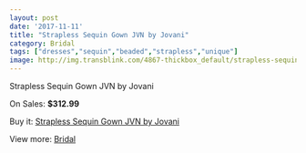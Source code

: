 ```yaml
---
layout: post
date: '2017-11-11'
title: "Strapless Sequin Gown JVN by Jovani"
category: Bridal
tags: ["dresses","sequin","beaded","strapless","unique"]
image: http://img.transblink.com/4867-thickbox_default/strapless-sequin-gown-jvn-by-jovani.jpg
---
```

Strapless Sequin Gown JVN by Jovani

On Sales: **$312.99**
<a href="https://www.transblink.com/en/bridal/1524-strapless-sequin-gown-jvn-by-jovani.html"><amp-img layout="responsive" width="600" height="600" src="//img.transblink.com/4867-thickbox_default/strapless-sequin-gown-jvn-by-jovani.jpg" alt="Strapless Sequin Gown JVN by Jovani 0" /></a>
<a href="https://www.transblink.com/en/bridal/1524-strapless-sequin-gown-jvn-by-jovani.html"><amp-img layout="responsive" width="600" height="600" src="//img.transblink.com/4869-thickbox_default/strapless-sequin-gown-jvn-by-jovani.jpg" alt="Strapless Sequin Gown JVN by Jovani 1" /></a>
<a href="https://www.transblink.com/en/bridal/1524-strapless-sequin-gown-jvn-by-jovani.html"><amp-img layout="responsive" width="600" height="600" src="//img.transblink.com/4868-thickbox_default/strapless-sequin-gown-jvn-by-jovani.jpg" alt="Strapless Sequin Gown JVN by Jovani 2" /></a>

Buy it: [Strapless Sequin Gown JVN by Jovani](https://www.transblink.com/en/bridal/1524-strapless-sequin-gown-jvn-by-jovani.html "Strapless Sequin Gown JVN by Jovani")

View more: [Bridal](https://www.transblink.com/en/3-bridal "Bridal")